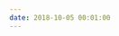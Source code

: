 ```yaml
---
date: 2018-10-05 00:01:00
---
```


<script>location.href = '/docs/automation/trigger/#webhook-trigger';</script>
